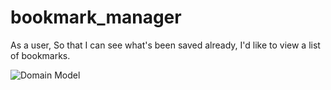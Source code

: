 # bookmark_manager

As a user,
So that I can see what's been saved already,
I'd like to view a list of bookmarks.

![Domain Model](domain_model_1.png)
